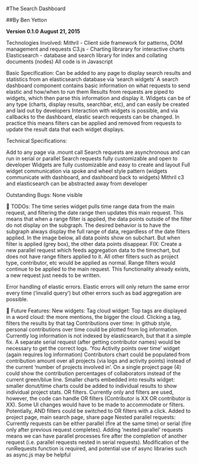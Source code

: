 #The Search Dashboard

##By Ben Yetton

**Version 0.1.0**
**August 21, 2015**

Technologies Involved:
Mithril - Client side framework for patterns, DOM management and requests
C3.js -  Charting librarary for interactive charts
Elasticsearch - database and search library for index and collating documents (nodes)
All code is in Javascript

Basic Specification:
Can be added to any page to display search results and statistics from an elasticsearch database via ‘search widgets’
A search dashboard component contains basic information on what requests to send elastic and how/when to run them
Results from requests are piped to widgets, which then parse this information and display it.
Widgets can be of any type (charts, display results, searchbar, etc), and can easily be created and laid out by developers
Interaction with widgets is possible, and via callbacks to the dashboard, elastic search requests can be changed. In practice this means filters can be applied and removed from requests to update the result data that each widget displays.  

Technical Specifications:

Add to any page via .mount call
Search requests are asynchronous and can run in serial or parallel
Search requests fully customizable and open to developer
Widgets are fully customizable and easy to create and layout
Full widget communication via spoke and wheel style pattern (widgets communicate with dashboard, and dashboard back to widgets)
Mithril c3 and elasticsearch can be abstracted away from developer


Outstanding Bugs:
None visible



TODOs:
The time series widget pulls time range data from the main request, and filtering the date range then updates this main request. This means that when a range filter is applied, the data points outside of the filter do not display on the subgraph. The desired behavior is to have the subgraph always display the full range of data, regardless of the date filters applied. In the image below, all data points show on subchart.
But when filter is applied (grey box), the other data points disappear.
FIX:
Create a new parallel request which feeds aggregation data to the timechart, but does not have range filters applied to it. All other filters such as project type, contributor, etc would be applied as normal. Range filters would continue to be applied to the main request. This functionality already exists, a new request just needs to be written.


Error handling of elastic errors. Elastic errors will only return the same error every time (‘invalid query’) but other errors such as bad aggregation are possible.



Future Features:
New widgets: 
Tag cloud widget: Top tags are displayed in a word cloud: the more mentions, the bigger the cloud. Clicking a tag, filters the results by that tag
Contributions over time: In github style, personal contributions over time could be plotted from log information. Currently log information is not indexed by elasticsearch, but that it a simple fix. A separate serial request (after getting contributor names) would be necessary to get the correct logs.
‘You Activity points over time’ widget (again requires log information)
Contributors chart could be populated from contribution amount over all projects (via logs  and activity points) instead of the current ‘number of projects involved in’. 
On a single project page (4) could show the contribution percentages of collaborators instead of the current green/blue line.
Smaller charts embedded into results widget: smaller donut/time charts could be added to individual results to show individual project stats.
OR filters. Currently only and filters are used, however, the code can handle OR filters (Contributor is XX OR contributor is XX). Some UI changes would have to be made to accommodate or filters. Potentially, AND filters could be switched to OR filters with a click.
Added to project page, main search page, share page
Nested parallel requests: Currently requests can be either parallel (fire at the same time) or serial (fire only after previous request completes). Adding ‘nested parallel’ requests means we can have parallel processes fire after the completion of another request (i.e. parallel requests nested in serial requests). Modification of the runRequests function is required, and potential use of async libraries such as async.js may be helpful




